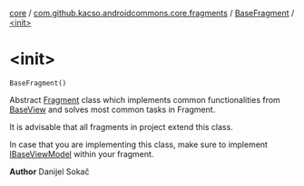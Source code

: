 [core](../../index.md) / [com.github.kacso.androidcommons.core.fragments](../index.md) / [BaseFragment](index.md) / [&lt;init&gt;](./-init-.md)

# &lt;init&gt;

`BaseFragment()`

Abstract [Fragment](#) class which implements common functionalities from [BaseView](../../com.github.kacso.androidcommons.core.views/-base-view/index.md) and solves
most common tasks in Fragment.

It is advisable that all fragments in project extend this class.

In case that you are implementing this class, make sure to implement [IBaseViewModel](../../com.github.kacso.androidcommons.core.mvvm.viewmodels/-i-base-view-model/index.md) within your fragment.

**Author**
Danijel Sokač


